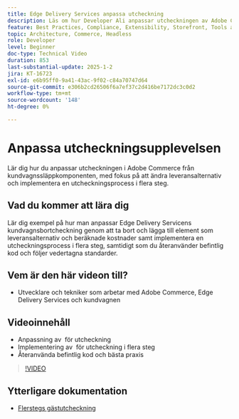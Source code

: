 ```yaml
---
title: Edge Delivery Services anpassa utcheckning
description: Läs om hur Developer Ali anpassar utcheckningen av Adobe Commerce, inklusive leveransalternativ och utcheckning i flera steg med hjälp av vedertagna metoder och återanvändning av kod. ​
feature: Best Practices, Compliance, Extensibility, Storefront, Tools and External Services
topic: Architecture, Commerce, Headless
role: Developer
level: Beginner
doc-type: Technical Video
duration: 853
last-substantial-update: 2025-1-2
jira: KT-16723
exl-id: e6b95ff0-9a41-43ac-9f02-c84a70747d64
source-git-commit: e306b2cd26506f6a7ef37c2d416be7172dc3c0d2
workflow-type: tm+mt
source-wordcount: '148'
ht-degree: 0%

---
```


# Anpassa utcheckningsupplevelsen

Lär dig hur du anpassar utcheckningen i Adobe Commerce från kundvagnssläppkomponenten, med fokus på att ändra leveransalternativ och implementera en utcheckningsprocess i flera steg.

## Vad du kommer att lära dig

Lär dig exempel på hur man anpassar Edge Delivery Servicens kundvagnsbortcheckning genom att ta bort och lägga till element som leveransalternativ och beräknade kostnader samt implementera en utcheckningsprocess i flera steg, samtidigt som du återanvänder befintlig kod och följer vedertagna standarder. &#x200B;

## Vem är den här videon till?

* Utvecklare och tekniker som arbetar med Adobe Commerce, Edge Delivery Services och kundvagnen

## Videoinnehåll

* Anpassning av &#x200B; för utcheckning
* Implementering av &#x200B; för utcheckning i flera steg
* Återanvända befintlig kod och bästa praxis

>[!VIDEO](https://video.tv.adobe.com/v/3442650?learn=on)

## Ytterligare dokumentation

* [Flerstegs gästutcheckning](https://experienceleague.adobe.com/developer/commerce/storefront/dropins/checkout/tutorials/multi-step/?lang=sv-SE)
